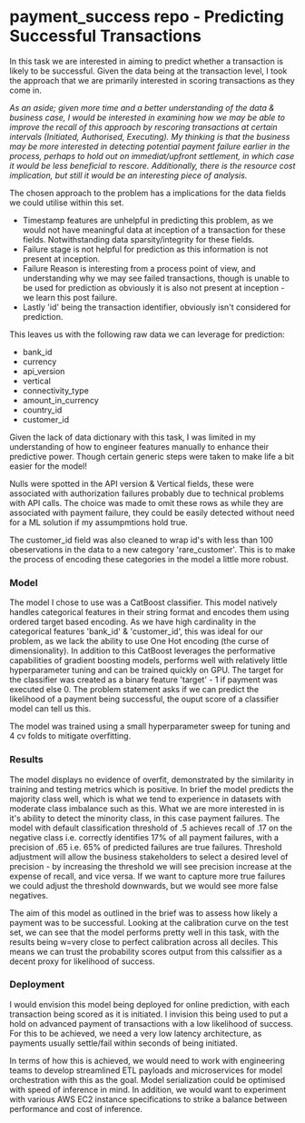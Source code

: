 # payment_success repo - Predicting Successful Transactions

In this task we are interested in aiming to predict whether a transaction is likely to be successful. Given the data being at the transaction level, I took the approach that we are primarily interested in scoring transactions as they come in. 

*As an aside; given more time and a better understanding of the data & business case, I would be interested in examining how we may be able to improve the recall of this approach by rescoring transactions at certain intervals (Initiated, Authorised, Executing). My thinking is that the business may be more interested in detecting potential payment failure earlier in the process, perhaps to hold out on immediat/upfront settlement, in which case it would be less beneficial to rescore. Additionally, there is the resource cost implication, but still it would be an interesting piece of analysis.*


The chosen approach to the problem has a implications for the data fields we could utilise within this set.

- Timestamp features are unhelpful in predicting this problem, as we would not have meaningful data at inception of a transaction for these fields. Notwithstanding data sparsity/integrity for these fields.
- Failure stage is not helpful for prediction as this information is not present at inception.
- Failure Reason is interesting from a process point of view, and understanding why we may see failed transactions, though is unable to be used for prediction as obviously it is also not present at inception - we learn this post failure.
- Lastly 'id' being the transaction identifier, obviously isn't considered for prediction.

This leaves us with the following raw data we can leverage for prediction:
- bank_id
- currency
- api_version
- vertical 
- connectivity_type
- amount_in_currency
- country_id 
- customer_id

Given the lack of data dictionary with this task, I was limited in my understanding of how to engineer features manually to enhance their predictive power. Though certain generic steps were taken to make life a bit easier for the model!

Nulls were spotted in the API version & Vertical fields, these were associated with authorization failures probably due to technical problems with API calls. The choice was made to omit these rows as while they are associated with payment failure, they could be easily detected without need for a ML solution if my assumpmtions hold true.

The customer_id field was also cleaned to wrap id's with less than 100 obeservations in the data to a new category 'rare_customer'. This is to make the process of encoding these categories in the model a little more robust.

### Model

The model I chose to use was a CatBoost classifier. This model natively handles categorical features in their string format and encodes them using ordered target based encoding. As we have high cardinality in the categorical features 'bank_id' & 'customer_id', this was ideal for our problem, as we lack the ability to use One Hot encoding (the curse of dimensionality). In addition to this CatBoost leverages the performative capabilities of gradient boosting models, performs well with relatively little hyperparameter tuning and can be trained quickly on GPU. The target for the classifier was created as a binary feature 'target' - 1 if payment was executed else 0. The problem statement asks if we can predict the likelihood of a payment being successful, the ouput score of a classifier model can tell us this.

The model was trained using a small hyperparameter sweep for tuning and 4 cv folds to mitigate overfitting.

### Results

The model displays no evidence of overfit, demonstrated by the similarity in training and testing metrics which is positive. In brief the model predicts the majority class well, which is what we tend to experience in datasets with moderate class imbalance such as this. What we are more interested in is it's ability to detect the minority class, in this case payment failures. The model with default classification threshold of .5 achieves recall of .17 on the negative class i.e. correctly identifies 17% of all payment failures, with a precision of .65 i.e. 65% of predicted failures are true failures. Threshold adjustment will allow the business stakeholders to select a desired level of precision - by increasing the threshold we will see precision increase at the expense of recall, and vice versa. If we want to capture more true failures we could adjust the threshold downwards, but we would see more false negatives.

The aim of this model as outlined in the brief was to assess how likely a payment was to be successful. Looking at the calibration curve on the test set, we can see that the model performs pretty well in this task, with the results being w=very close to perfect calibration across all deciles. This means we can trust the probability scores output from this calssifier as a decent proxy for likelihood of success.

### Deployment

I would envision this model being deployed for online prediction, with each transaction being scored as it is initiated. I invision this being used to put a hold on advanced payment of transactions with a low likelihood of success. For this to be achieved, we need a very low latency architecture, as payments usually settle/fail within seconds of being initiated.

In terms of how this is achieved, we would need to work with engineering teams to develop streamlined ETL payloads and microservices for model orchestration with this as the goal. Model serialization could be optimised with speed of inference in mind. In addition, we would want to experiment with various AWS EC2 instance specifications to strike a balance between performance and cost of inference.
